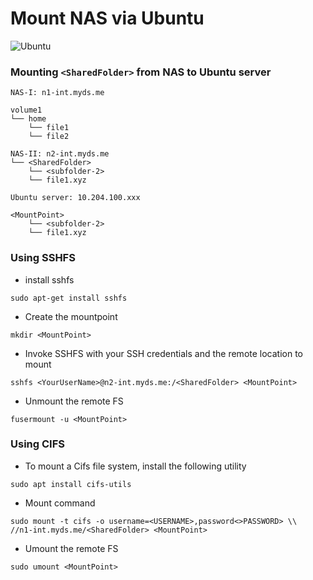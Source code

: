 # Mount NAS via Ubuntu

![Ubuntu](https://seeklogo.com/images/U/ubuntu-logo-8FDEC6A07B-seeklogo.com.png)

### Mounting `<SharedFolder>` from NAS to Ubuntu server

```
NAS-I: n1-int.myds.me

volume1
└── home
    └── file1
    └── file2

NAS-II: n2-int.myds.me
└── <SharedFolder>
    └── <subfolder-2>
    └── file1.xyz
```

```
Ubuntu server: 10.204.100.xxx

<MountPoint>
    └── <subfolder-2>
    └── file1.xyz
```

### Using SSHFS

* install sshfs

```
sudo apt-get install sshfs
```

* Create the mountpoint

```
mkdir <MountPoint>
```

* Invoke SSHFS with your SSH credentials and the remote location to mount

```
sshfs <YourUserName>@n2-int.myds.me:/<SharedFolder> <MountPoint>
```

* Unmount the remote FS

```
fusermount -u <MountPoint>
```

### Using CIFS

* To mount a Cifs file system, install the following utility

```
sudo apt install cifs-utils
```

* Mount command

```
sudo mount -t cifs -o username=<USERNAME>,password<>PASSWORD> \\
//n1-int.myds.me/<SharedFolder> <MountPoint>
```

* Umount the remote FS

```
sudo umount <MountPoint>
```
